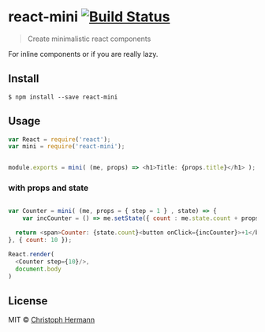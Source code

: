 # react-mini [![Build Status](https://travis-ci.org/stoeffel/react-mini.svg?branch=master)](https://travis-ci.org/stoeffel/react-mini)

> Create minimalistic react components

For inline components or if you are really lazy.

## Install

```
$ npm install --save react-mini
```


## Usage

```js
var React = require('react');
var mini = require('react-mini');


module.exports = mini( (me, props) => <h1>Title: {props.title}</h1> );
```

### with props and state

```js

var Counter = mini( (me, props = { step = 1 } , state) => { 
	var incCounter = () => me.setState({ count : me.state.count + props.step });

  return <span>Counter: {state.count}<button onClick={incCounter}>+1</button></span> 
}, { count: 10 });

React.render(
  <Counter step={10}/>,
  document.body
)
```



## License

MIT © [Christoph Hermann](http://schtoeffel.ch)
